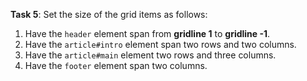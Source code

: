**Task 5**: Set the size of the grid items as follows:

1. Have the `header` element span from **gridline 1** to **gridline -1**.
2. Have the `article#intro` element span two rows and two columns.
3. Have the `article#main` element two rows and three columns.
4. Have the `footer` element span two columns.

